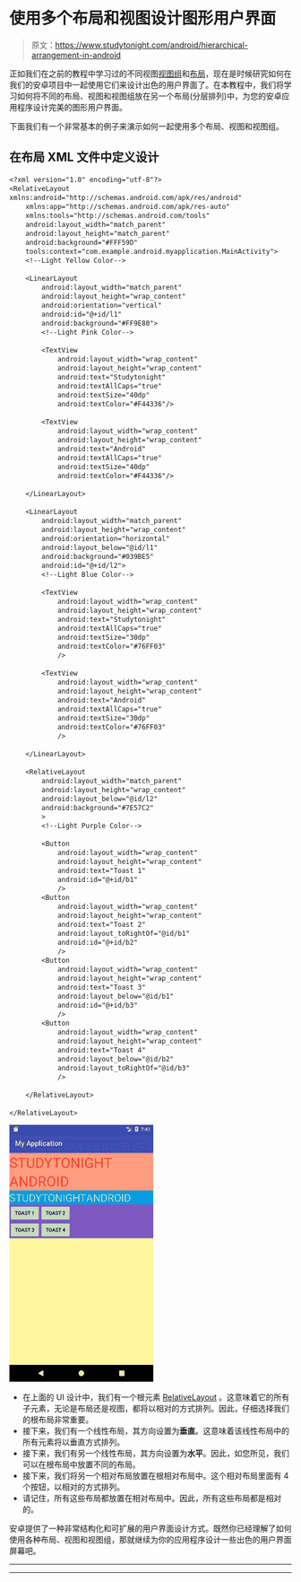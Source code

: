 # 使用多个布局和视图设计图形用户界面

> 原文：<https://www.studytonight.com/android/hierarchical-arrangement-in-android>

正如我们在之前的教程中学习过的不同视图[视图组](introduction-to-views)和[布局](introduction-to-layouts)，现在是时候研究如何在我们的安卓项目中一起使用它们来设计出色的用户界面了。在本教程中，我们将学习如何将不同的布局、视图和视图组放在另一个布局(分层排列)中，为您的安卓应用程序设计完美的图形用户界面。

下面我们有一个非常基本的例子来演示如何一起使用多个布局、视图和视图组。

## 在布局 XML 文件中定义设计

```
<?xml version="1.0" encoding="utf-8"?>
<RelativeLayout xmlns:android="http://schemas.android.com/apk/res/android"
    xmlns:app="http://schemas.android.com/apk/res-auto"
    xmlns:tools="http://schemas.android.com/tools"
    android:layout_width="match_parent"
    android:layout_height="match_parent"
    android:background="#FFF59D"
    tools:context="com.example.android.myapplication.MainActivity">
    <!--Light Yellow Color-->

    <LinearLayout
        android:layout_width="match_parent"
        android:layout_height="wrap_content"
        android:orientation="vertical"
        android:id="@+id/l1"
        android:background="#FF9E80">
        <!--Light Pink Color-->

        <TextView
            android:layout_width="wrap_content"
            android:layout_height="wrap_content"
            android:text="Studytonight"
            android:textAllCaps="true"
            android:textSize="40dp"
            android:textColor="#F44336"/>

        <TextView
            android:layout_width="wrap_content"
            android:layout_height="wrap_content"
            android:text="Android"
            android:textAllCaps="true"
            android:textSize="40dp"
            android:textColor="#F44336"/>

    </LinearLayout>

    <LinearLayout
        android:layout_width="match_parent"
        android:layout_height="wrap_content"
        android:orientation="horizontal"
        android:layout_below="@id/l1"
        android:background="#039BE5"
        android:id="@+id/l2">
        <!--Light Blue Color-->

        <TextView
            android:layout_width="wrap_content"
            android:layout_height="wrap_content"
            android:text="Studytonight"
            android:textAllCaps="true"
            android:textSize="30dp"
            android:textColor="#76FF03"
            />

        <TextView
            android:layout_width="wrap_content"
            android:layout_height="wrap_content"
            android:text="Android"
            android:textAllCaps="true"
            android:textSize="30dp"
            android:textColor="#76FF03"
            />

    </LinearLayout>

    <RelativeLayout
        android:layout_width="match_parent"
        android:layout_height="wrap_content"
        android:layout_below="@id/l2"
        android:background="#7E57C2"
        >
        <!--Light Purple Color-->

        <Button
            android:layout_width="wrap_content"
            android:layout_height="wrap_content"
            android:text="Toast 1"
            android:id="@+id/b1"
            />
        <Button
            android:layout_width="wrap_content"
            android:layout_height="wrap_content"
            android:text="Toast 2"
            android:layout_toRightOf="@id/b1"
            android:id="@+id/b2"
            />
        <Button
            android:layout_width="wrap_content"
            android:layout_height="wrap_content"
            android:text="Toast 3"
            android:layout_below="@id/b1"
            android:id="@+id/b3"
            />
        <Button
            android:layout_width="wrap_content"
            android:layout_height="wrap_content"
            android:text="Toast 4"
            android:layout_below="@id/b2"
            android:layout_toRightOf="@id/b3"
            />

    </RelativeLayout>

</RelativeLayout>
```

![Hierarchical Arrangement using multiple layout and view in Android](img/d1f892beab11d045b2ba9bc9dc8b6273.png)

*   在上面的 UI 设计中，我们有一个根元素 [RelativeLayout](relative-layout-in-android) 。这意味着它的所有子元素，无论是布局还是视图，都将以相对的方式排列。因此，仔细选择我们的根布局非常重要。
*   接下来，我们有一个线性布局，其方向设置为**垂直**。这意味着该线性布局中的所有元素将以垂直方式排列。
*   接下来，我们有另一个线性布局，其方向设置为**水平**。因此，如您所见，我们可以在根布局中放置不同的布局。
*   接下来，我们将另一个相对布局放置在根相对布局中。这个相对布局里面有 4 个按钮，以相对的方式排列。
*   请记住，所有这些布局都放置在相对布局中。因此，所有这些布局都是相对的。

安卓提供了一种非常结构化和可扩展的用户界面设计方式。既然你已经理解了如何使用各种布局、视图和视图组，那就继续为你的应用程序设计一些出色的用户界面屏幕吧。

* * *

* * *